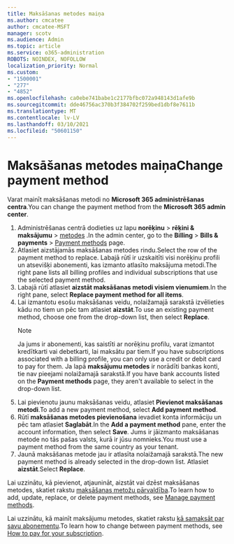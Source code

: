 ```yaml
---
title: Maksāšanas metodes maiņa
ms.author: cmcatee
author: cmcatee-MSFT
manager: scotv
ms.audience: Admin
ms.topic: article
ms.service: o365-administration
ROBOTS: NOINDEX, NOFOLLOW
localization_priority: Normal
ms.custom:
- "1500001"
- "277"
- "4852"
ms.openlocfilehash: ca0ebe741babe1c2177bfbc072a948143d1afe9b
ms.sourcegitcommit: dde46756ac370b3f384702f259bed1dbf8e7611b
ms.translationtype: MT
ms.contentlocale: lv-LV
ms.lasthandoff: 03/10/2021
ms.locfileid: "50601150"
---
```

# <a name="change-payment-method"></a><span data-ttu-id="13e21-102">Maksāšanas metodes maiņa</span><span class="sxs-lookup"><span data-stu-id="13e21-102">Change payment method</span></span>

<span data-ttu-id="13e21-103">Varat mainīt maksāšanas metodi no **Microsoft 365 administrēšanas centra**.</span><span class="sxs-lookup"><span data-stu-id="13e21-103">You can change the payment method from the **Microsoft 365 admin center**.</span></span>
  
1. <span data-ttu-id="13e21-104">Administrēšanas centrā dodieties uz lapu **norēķinu**  >  **rēķini & maksājumu**  >  [metodes](https://go.microsoft.com/fwlink/p/?linkid=2018806) .</span><span class="sxs-lookup"><span data-stu-id="13e21-104">In the admin center, go to the **Billing** > **Bills & payments** > [Payment methods](https://go.microsoft.com/fwlink/p/?linkid=2018806) page.</span></span>
2. <span data-ttu-id="13e21-105">Atlasiet aizstājamās maksāšanas metodes rindu.</span><span class="sxs-lookup"><span data-stu-id="13e21-105">Select the row of the payment method to replace.</span></span> <span data-ttu-id="13e21-106">Labajā rūtī ir uzskaitīti visi norēķinu profili un atsevišķi abonementi, kas izmanto atlasīto maksājuma metodi.</span><span class="sxs-lookup"><span data-stu-id="13e21-106">The right pane lists all billing profiles and individual subscriptions that use the selected payment method.</span></span>
3. <span data-ttu-id="13e21-107">Labajā rūtī atlasiet **aizstāt maksāšanas metodi visiem vienumiem**.</span><span class="sxs-lookup"><span data-stu-id="13e21-107">In the right pane, select **Replace payment method for all items**.</span></span>
4. <span data-ttu-id="13e21-108">Lai izmantotu esošu maksāšanas veidu, nolaižamajā sarakstā izvēlieties kādu no tiem un pēc tam atlasiet **aizstāt**.</span><span class="sxs-lookup"><span data-stu-id="13e21-108">To use an existing payment method, choose one from the drop-down list, then select **Replace**.</span></span>
    > [!NOTE]
    > <span data-ttu-id="13e21-109">Ja jums ir abonementi, kas saistīti ar norēķinu profilu, varat izmantot kredītkarti vai debetkarti, lai maksātu par tiem.</span><span class="sxs-lookup"><span data-stu-id="13e21-109">If you have subscriptions associated with a billing profile, you can only use a credit or debit card to pay for them.</span></span> <span data-ttu-id="13e21-110">Ja lapā **maksājumu metodes** ir norādīti bankas konti, tie nav pieejami nolaižamajā sarakstā.</span><span class="sxs-lookup"><span data-stu-id="13e21-110">If you have bank accounts listed on the **Payment methods** page, they aren't available to select in the drop-down list.</span></span>
5. <span data-ttu-id="13e21-111">Lai pievienotu jaunu maksāšanas veidu, atlasiet **Pievienot maksāšanas metodi**.</span><span class="sxs-lookup"><span data-stu-id="13e21-111">To add a new payment method, select **Add payment method**.</span></span>
6. <span data-ttu-id="13e21-112">Rūtī **maksāšanas metodes pievienošana** ievadiet konta informāciju un pēc tam atlasiet **Saglabāt**.</span><span class="sxs-lookup"><span data-stu-id="13e21-112">In the **Add a payment method** pane, enter the account information, then select **Save**.</span></span> <span data-ttu-id="13e21-113">Jums ir jāizmanto maksāšanas metode no tās pašas valsts, kurā ir jūsu nomnieks.</span><span class="sxs-lookup"><span data-stu-id="13e21-113">You must use a payment method from the same country as your tenant.</span></span>
7. <span data-ttu-id="13e21-114">Jaunā maksāšanas metode jau ir atlasīta nolaižamajā sarakstā.</span><span class="sxs-lookup"><span data-stu-id="13e21-114">The new payment method is already selected in the drop-down list.</span></span> <span data-ttu-id="13e21-115">Atlasiet **aizstāt**.</span><span class="sxs-lookup"><span data-stu-id="13e21-115">Select **Replace**.</span></span>

<span data-ttu-id="13e21-116">Lai uzzinātu, kā pievienot, atjaunināt, aizstāt vai dzēst maksāšanas metodes, skatiet rakstu [maksāšanas metožu pārvaldība](https://docs.microsoft.com/microsoft-365/commerce/billing-and-payments/manage-payment-methods).</span><span class="sxs-lookup"><span data-stu-id="13e21-116">To learn how to add, update, replace, or delete payment methods, see [Manage payment methods](https://docs.microsoft.com/microsoft-365/commerce/billing-and-payments/manage-payment-methods).</span></span>

<span data-ttu-id="13e21-117">Lai uzzinātu, kā mainīt maksājumu metodes, skatiet rakstu [kā samaksāt par savu abonementu](https://docs.microsoft.com/microsoft-365/commerce/billing-and-payments/pay-for-your-subscription).</span><span class="sxs-lookup"><span data-stu-id="13e21-117">To learn how to change between payment methods, see [How to pay for your subscription](https://docs.microsoft.com/microsoft-365/commerce/billing-and-payments/pay-for-your-subscription).</span></span>